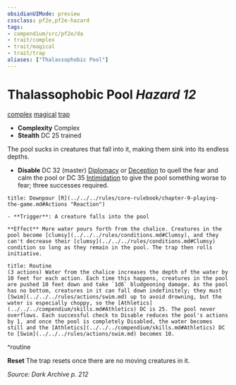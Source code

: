 ```yaml
---
obsidianUIMode: preview
cssclass: pf2e,pf2e-hazard
tags:
- compendium/src/pf2e/da
- trait/complex
- trait/magical
- trait/trap
aliases: ["Thalassophobic Pool"]
---
```

# Thalassophobic Pool *Hazard 12*  
[complex](../../../rules/traits/complex.md)  [magical](../../../rules/traits/magical.md)  [trap](../../../rules/traits/trap.md)  

- **Complexity** Complex
- **Stealth** DC 25 trained  

The pool sucks in creatures that fall into it, making them sink into its endless depths.

- **Disable** DC 32 (master) [Diplomacy](../../skills.md#Diplomacy) or [Deception](../../skills.md#Deception) to quell the fear and calm the pool or DC 35 [Intimidation](../../skills.md#Intimidation) to give the pool something worse to fear; three successes required.  
     
```ad-embed-ability
title: Downpour [R](../../../rules/core-rulebook/chapter-9-playing-the-game.md#Actions "Reaction")

- **Trigger**: A creature falls into the pool

**Effect** More water pours forth from the chalice. Creatures in the pool become [clumsy](../../../rules/conditions.md#Clumsy), and they can't decrease their [clumsy](../../../rules/conditions.md#Clumsy) condition so long as they remain in the pool. The trap then rolls initiative.
```

```ad-pf2-summary
title: Routine
(3 actions) Water from the chalice increases the depth of the water by 10 feet for each action. Each time this happens, creatures in the pool are pushed 10 feet down and take `1d6` bludgeoning damage. As the pool has no bottom, creatures in it can fall down indefinitely; they must [Swim](../../../rules/actions/swim.md) up to avoid drowning, but the water is especially choppy, so the [Athletics](../../../compendium/skills.md#Athletics) DC is 25. The pool never overflows. Each successful check to Disable reduces the pool's actions by 1, and once the pool is completely Disabled, the water becomes still and the [Athletics](../../../compendium/skills.md#Athletics) DC to [Swim](../../../rules/actions/swim.md) becomes 10.
```
^routine

**Reset** The trap resets once there are no moving creatures in it.  

*Source: Dark Archive p. 212*

